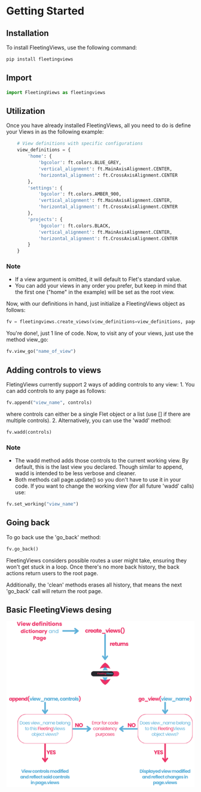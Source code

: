 # Getting Started
## Installation
To install FleetingViews, use the following command:
```bash
pip install fleetingviews
```
## Import
```python
import FleetingViews as fleetingviews
```
## Utilization
Once you have already installed FleetingViews, all you need to do is define your Views in as the following example:
```python
    # View definitions with specific configurations
    view_definitions = {
        'home': {
            'bgcolor': ft.colors.BLUE_GREY,
            'vertical_alignment': ft.MainAxisAlignment.CENTER,
            'horizontal_alignment': ft.CrossAxisAlignment.CENTER
        },
        'settings': {
            'bgcolor': ft.colors.AMBER_900,
            'vertical_alignment': ft.MainAxisAlignment.CENTER,
            'horizontal_alignment': ft.CrossAxisAlignment.CENTER
        },
        'projects': {
            'bgcolor': ft.colors.BLACK,
            'vertical_alignment': ft.MainAxisAlignment.CENTER,
            'horizontal_alignment': ft.CrossAxisAlignment.CENTER
        }
    }
```
### Note
 * If a view argument is omitted, it will default to Flet's standard value.
 * You can add your views in any order you prefer, but keep in mind that the first one ("home" in the example) will be set as the root view.

Now, with our definitions in hand, just initialize a FleetingViews object as follows:

```python
fv = fleetingviews.create_views(view_definitions=view_definitions, page=page)
```
You're done!, just 1 line of code.
Now, to visit any of your views, just use the method view_go:
```python
fv.view_go("name_of_view")
```
## Adding controls to views
FletingViews currently support 2 ways of adding controls to any view:
    1. You can add controls to any page as follows:
```python
fv.append("view_name", controls)
```
where controls can either be a single Flet object or a list (use [] if there are multiple controls).
    2. Alternatively, you can use the 'wadd' method:
```python
fv.wadd(controls)
```
### Note
* The wadd method adds those controls to the current working view. By default, this is the last view you declared. Though similar to append, wadd is intended to be less verbose and cleaner.
* Both methods call page.update() so you don't have to use it in your code.
If you want to change the working view (for all future 'wadd' calls) use:
```python
fv.set_working("view_name")
```

## Going back
To go back use the 'go_back' method:
```python
fv.go_back()
```
FleetingViews considers possible routes a user might take, ensuring they won't get stuck in a loop. Once there's no more back history, the back actions return users to the root page.

Additionally, the 'clean' methods erases all history, that means the next 'go_back' call will return the root page.

## Basic FleetingViews desing

![Routing image](routing.png)



